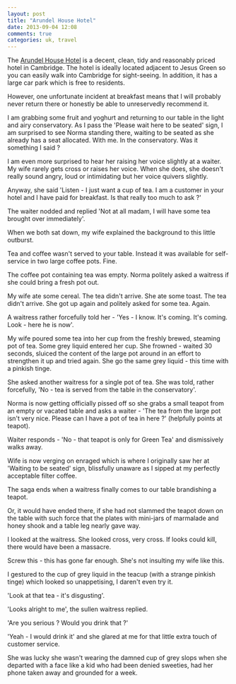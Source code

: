 ```yaml
---
layout: post
title: "Arundel House Hotel"
date: 2013-09-04 12:08
comments: true
categories: uk, travel
---
```

The [Arundel House Hotel][hotel] is a decent, clean, tidy and
reasonably priced hotel in Cambridge. The hotel is ideally located
adjacent to Jesus Green so you can easily walk into Cambridge for
sight-seeing. In addition, it has a large car park which is free to
residents.

[hotel]: http://www.arundelhousehotels.co.uk/cambridge/index.php

However, one unfortunate incident at breakfast means that I will
probably never return there or honestly be able to unreservedly
recommend it.

I am grabbing some fruit and yoghurt and returning to our table in the
light and airy conservatory. As I pass the 'Please wait here to be
seated' sign, I am surprised to see Norma standing there, waiting to
be seated as she already has a seat allocated. With me. In the
conservatory. Was it something I said ?

I am even more surprised to hear her raising her voice slightly at a
waiter. My wife rarely gets cross or raises her voice. When she does,
she doesn't really sound angry, loud or intimidating but her voice
quivers slightly.

Anyway, she said 'Listen - I just want a cup of tea. I am a customer
in your hotel and I have paid for breakfast. Is that really too much
to ask ?'

The waiter nodded and replied 'Not at all madam, I will have some tea
brought over immediately'.

When we both sat down, my wife explained the background to this little
outburst.

Tea and coffee wasn't served to your table. Instead it was available
for self-service in two large coffee pots. Fine.

The coffee pot containing tea was empty. Norma politely asked a
waitress if she could bring a fresh pot out.

My wife ate some cereal. The tea didn't arrive. She ate some
toast. The tea didn't arrive. She got up again and politely asked for
some tea. Again.

A waitress rather forcefully told her - 'Yes - I know. It's
coming. It's coming. Look - here he is now'.

My wife poured some tea into her cup from the freshly brewed, steaming
pot of tea. Some grey liquid entered her cup. She frowned - waited 30
seconds, sluiced the content of the large pot around in an effort to
strengthen it up and tried again. She go the same grey liquid - this
time with a pinkish tinge.

She asked another waitress for a single pot of tea. She was told,
rather forcefully, 'No - tea is served from the table in the
conservatory'.

Norma is now getting officially pissed off so she grabs a small
teapot from an empty or vacated table and asks a waiter - 'The tea
from the large pot isn't very nice. Please can I have a pot of tea in
here ?' (helpfully points at teapot).

Waiter responds - 'No - that teapot is only for Green Tea' and
dismissively walks away.

Wife is now verging on enraged which is where I originally saw her at
'Waiting to be seated' sign, blissfully unaware as I sipped at my
perfectly acceptable filter coffee.

The saga ends when a waitress finally comes to our table brandishing a
teapot.

Or, it would have ended there, if she had not slammed the teapot down
on the table with such force that the plates with mini-jars of
marmalade and honey shook and a table leg nearly gave way.

I looked at the waitress. She looked cross, very cross. If looks could
kill, there would have been a massacre.

Screw this - this has gone far enough. She's not insulting my wife
like this.

I gestured to the cup of grey liquid in the teacup (with a strange
pinkish tinge) which looked so unappetising, I daren't even try it.

'Look at that tea - it's disgusting'.

'Looks alright to me', the sullen waitress replied.

'Are you serious ? Would you drink that ?'

'Yeah - I would drink it' and she glared at me for that little extra
touch of customer service.

She was lucky she wasn't wearing the damned cup of grey slops when she
departed with a face like a kid who had been denied sweeties, had her
phone taken away and grounded for a week.

